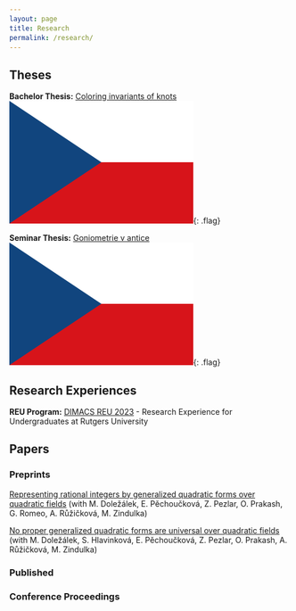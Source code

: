 ```yaml
---
layout: page
title: Research
permalink: /research/
---
```


## Theses

**Bachelor Thesis:** [Coloring invariants of knots](/assets/files/bakalarska-prace.pdf) ![Flag](/assets/images/flag.webp){: .flag}

**Seminar Thesis:** [Goniometrie v antice](/assets/files/goniometrie-v-antice.pdf) ![Flag](/assets/images/flag.webp){: .flag}

## Research Experiences

**REU Program:** [DIMACS REU 2023](https://reu.dimacs.rutgers.edu/~oc184/) - Research Experience for Undergraduates at Rutgers University

## Papers

### Preprints

[Representing rational integers by generalized quadratic forms over quadratic fields](https://arxiv.org/abs/2403.07171) (with M. Doležálek, E. Pěchoučková, Z. Pezlar, O. Prakash, G. Romeo, A. Růžičková, M. Zindulka)

[No proper generalized quadratic forms are universal over quadratic fields](https://arxiv.org/abs/2409.07941) (with M. Doležálek, S. Hlavinková, E. Pěchoučková, Z. Pezlar, O. Prakash, A. Růžičková, M. Zindulka)

### Published

### Conference Proceedings

